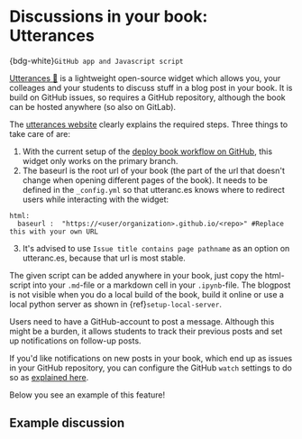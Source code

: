 # Discussions in your book: Utterances

{bdg-white}`GitHub app and Javascript script`

[Utterances 🔮](https://utteranc.es/) is a lightweight open-source widget which allows you, your colleages and your students to discuss stuff in a blog post in your book. It is build on GitHub issues, so requires a GitHub repository, although the book can be hosted anywhere (so also on GitLab).

The [utterances website](https://utteranc.es/) clearly explains the required steps. Three things to take care of are:
1. With the current setup of the [deploy book workflow on GitHub](../external/deploy-book-workflow/README.md), this widget only works on the primary branch.
2. The baseurl is the root url of your book (the part of the url that doesn't change when opening different pages of the book). It needs to be defined in the `_config.yml` so that utteranc.es knows where to redirect users while interacting with the widget:
```
html:
  baseurl :  "https://<user/organization>.github.io/<repo>" #Replace this with your own URL
```
3. It's advised to use `Issue title contains page pathname` as an option on utteranc.es, because that url is most stable.

The given script can be added anywhere in your book, just copy the html-script into your `.md`-file or a markdown cell in your `.ipynb`-file. The blogpost is not visible when you do a local build of the book, build it online or use a local python server as shown in {ref}`setup-local-server`.

Users need to have a GitHub-account to post a message. Although this might be a burden, it allows students to track their previous posts and set up notifications on follow-up posts.

If you'd like notifications on new posts in your book, which end up as issues in your GitHub repository, you can configure the GitHub `watch` settings to do so as [explained here](https://docs.github.com/en/account-and-profile/managing-subscriptions-and-notifications-on-github/setting-up-notifications/configuring-notifications#configuring-your-watch-settings-for-an-individual-repository).

Below you see an example of this feature!

## Example discussion
<script src="https://utteranc.es/client.js"
        repo="TeachBooks/manual"
        issue-term="pathname"
        theme="github-light"
        crossorigin="anonymous"
        async>
</script>
